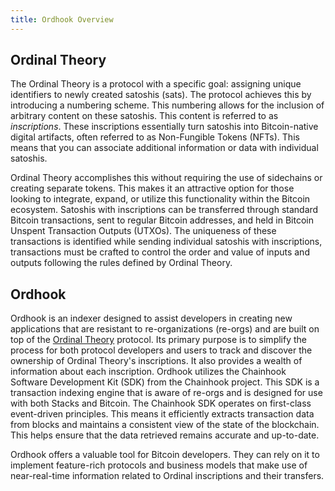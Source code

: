 ```yaml
---
title: Ordhook Overview
---
```


## Ordinal Theory

The Ordinal Theory is a protocol with a specific goal: assigning unique identifiers to newly created satoshis (sats). The protocol achieves this by introducing a numbering scheme. This numbering allows for the inclusion of arbitrary content on these satoshis. This content is referred to as _inscriptions_. These inscriptions essentially turn satoshis into Bitcoin-native digital artifacts, often referred to as Non-Fungible Tokens (NFTs). This means that you can associate additional information or data with individual satoshis.

Ordinal Theory accomplishes this without requiring the use of sidechains or creating separate tokens. This makes it an attractive option for those looking to integrate, expand, or utilize this functionality within the Bitcoin ecosystem.
Satoshis with inscriptions can be transferred through standard Bitcoin transactions, sent to regular Bitcoin addresses, and held in Bitcoin Unspent Transaction Outputs (UTXOs). The uniqueness of these transactions is identified while sending individual satoshis with inscriptions, transactions must be crafted to control the order and value of inputs and outputs following the rules defined by Ordinal Theory.

## Ordhook

Ordhook is an indexer designed to assist developers in creating new applications that are resistant to re-organizations (re-orgs) and are built on top of the [Ordinal Theory](https://trustmachines.co/glossary/ordinal-theory) protocol. Its primary purpose is to simplify the process for both protocol developers and users to track and discover the ownership of Ordinal Theory's inscriptions. It also provides a wealth of information about each inscription.
Ordhook utilizes the Chainhook Software Development Kit (SDK) from the Chainhook project. This SDK is a transaction indexing engine that is aware of re-orgs and is designed for use with both Stacks and Bitcoin. The Chainhook SDK operates on first-class event-driven principles. This means it efficiently extracts transaction data from blocks and maintains a consistent view of the state of the blockchain. This helps ensure that the data retrieved remains accurate and up-to-date.

Ordhook offers a valuable tool for Bitcoin developers. They can rely on it to implement feature-rich protocols and business models that make use of near-real-time information related to Ordinal inscriptions and their transfers.
